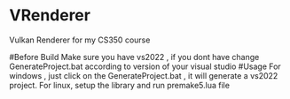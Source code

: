 # VRenderer
 Vulkan Renderer for my CS350 course

#Before Build
Make sure you have vs2022 , if you dont have change GenerateProject.bat according to version of your visual studio
#Usage
For windows , just click on the GenerateProject.bat , it will generate a vs2022 project.
For linux, setup the library and run premake5.lua file
